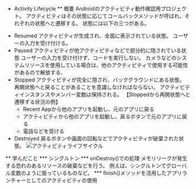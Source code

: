 * Activity Lifecycle
** 概要
Androidのアクティビティ動作確認用プロジェクト。
アクティビティはその状態に応じてコールバックメソッドが呼ばれ、それぞれの状態へと遷移する。
状態には以下の三つがある。
- Resumed
アクティビティが生成され、全面に表示されている状態。
ユーザーの入力を受け付ける。
- Paused
アクティビティが他アクティビティなどで部分的に隠されている状態
ユーザーの入力を受け付けず、コードを実行しない。
カメラなどのシステムリソースを使用している場合は、他のアクティビティで使用する可能性があるので解放する、
- Stopped
アクティビティが完全に隠され、バックグラウンドにある状態。
再開状態へと戻ることがあることを意識しなければならない。
アクティビティインスタンスやメンバー変数は保持される。
【Stoppedから再開状態へと遷移する状況の例】
    - Recent Appから他のアプリを起動し、元のアプリに戻る
    - アクティビティから他のアプリを起動し、戻るボタンで元のアプリに戻る
    - 電話などを受ける
- Destroyed
戻るボタンや画面の回転などでアクティビティが破棄された状態。
![アクティビティライフサイクル](https://developer.android.com/images/training/basics/basic-lifecycle.png )

** 学んだこと
*** シングルトン
*** onDestroy()での処理
メモリリークが発生する恐れのあるリソースの破棄などを行う。
例えば、シングルトンでグローバル変数のように扱っているものなど。
*** finish()メソッドを活用したアプリランチャーとしてのアクティビティの使用

